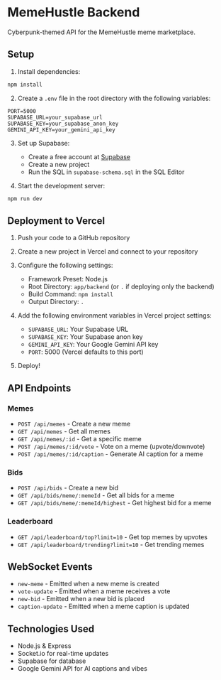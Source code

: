  # MemeHustle Backend

Cyberpunk-themed API for the MemeHustle meme marketplace.

## Setup

1. Install dependencies:
```bash
npm install
```

2. Create a `.env` file in the root directory with the following variables:
```
PORT=5000
SUPABASE_URL=your_supabase_url
SUPABASE_KEY=your_supabase_anon_key
GEMINI_API_KEY=your_gemini_api_key
```

3. Set up Supabase:
   - Create a free account at [Supabase](https://supabase.com)
   - Create a new project
   - Run the SQL in `supabase-schema.sql` in the SQL Editor

4. Start the development server:
```bash
npm run dev
```

## Deployment to Vercel

1. Push your code to a GitHub repository

2. Create a new project in Vercel and connect to your repository

3. Configure the following settings:
   - Framework Preset: Node.js
   - Root Directory: `app/backend` (or `.` if deploying only the backend)
   - Build Command: `npm install`
   - Output Directory: `.`

4. Add the following environment variables in Vercel project settings:
   - `SUPABASE_URL`: Your Supabase URL
   - `SUPABASE_KEY`: Your Supabase anon key
   - `GEMINI_API_KEY`: Your Google Gemini API key
   - `PORT`: 5000 (Vercel defaults to this port)

5. Deploy!

## API Endpoints

### Memes
- `POST /api/memes` - Create a new meme
- `GET /api/memes` - Get all memes
- `GET /api/memes/:id` - Get a specific meme
- `POST /api/memes/:id/vote` - Vote on a meme (upvote/downvote)
- `POST /api/memes/:id/caption` - Generate AI caption for a meme

### Bids
- `POST /api/bids` - Create a new bid
- `GET /api/bids/meme/:memeId` - Get all bids for a meme
- `GET /api/bids/meme/:memeId/highest` - Get highest bid for a meme

### Leaderboard
- `GET /api/leaderboard/top?limit=10` - Get top memes by upvotes
- `GET /api/leaderboard/trending?limit=10` - Get trending memes

## WebSocket Events

- `new-meme` - Emitted when a new meme is created
- `vote-update` - Emitted when a meme receives a vote
- `new-bid` - Emitted when a new bid is placed
- `caption-update` - Emitted when a meme caption is updated

## Technologies Used
- Node.js & Express
- Socket.io for real-time updates
- Supabase for database
- Google Gemini API for AI captions and vibes